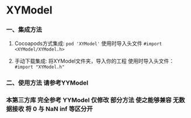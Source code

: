# XYModel
### 一、集成方法

1. Cocoapods方式集成: `pod 'XYModel'`
   使用时导入头文件 `#import <XYModel/XYModel.h>` 

2. 手动下载集成: 将XYModel文件夹，导入你的工程
   使用时导入头文件：`#import "XYModel.h"`

### 二、使用方法 请参考YYModel
### 本第三方库 完全参考 YYModel 仅修改 部分方法 使之能够兼容 无数据接收  将 0 与 NaN inf 等区分开
